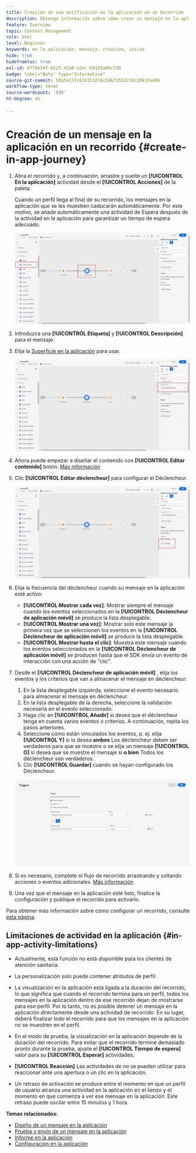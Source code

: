 ```yaml
---
title: Creación de una notificación en la aplicación en un Recorrido
description: Obtenga información sobre cómo crear un mensaje en la aplicación en Journey Optimizer
feature: Overview
topic: Content Management
role: User
level: Beginner
keywords: en la aplicación, mensaje, creación, inicio
hide: true
hidefromtoc: true
exl-id: b774e34f-8225-41a0-a2ec-b91d3a86cf2b
badge: label="Beta" type="Informative"
source-git-commit: 50afe137c618153278c596f1553216c20637e40b
workflow-type: tm+mt
source-wordcount: '535'
ht-degree: 4%

---
```


# Creación de un mensaje en la aplicación en un recorrido {#create-in-app-journey}

1. Abra el recorrido y, a continuación, arrastre y suelte un **[!UICONTROL En la aplicación]** actividad desde el **[!UICONTROL Acciones]** de la paleta.

   Cuando un perfil llega al final de su recorrido, los mensajes en la aplicación que se les muestren caducarán automáticamente. Por este motivo, se añade automáticamente una actividad de Espera después de la actividad en la aplicación para garantizar un tiempo de espera adecuado.

   ![](assets/in_app_journey_1.png)

1. Introduzca una **[!UICONTROL Etiqueta]** y **[!UICONTROL Descripción]** para el mensaje.

1. Elija la [Superficie en la aplicación](inapp-configuration.md) para usar.

   ![](assets/in_app_journey_2.png)

1. Ahora puede empezar a diseñar el contenido con **[!UICONTROL Editar contenido]** botón. [Más información](design-in-app.md)

1. Clic **[!UICONTROL Editar déclencheur]** para configurar el Déclencheur.

   ![](assets/in_app_journey_4.png)

1. Elija la frecuencia del déclencheur cuando su mensaje en la aplicación esté activo:

   * **[!UICONTROL Mostrar cada vez]**: Mostrar siempre el mensaje cuando los eventos seleccionados en la **[!UICONTROL Déclencheur de aplicación móvil]** se produce la lista desplegable.
   * **[!UICONTROL Mostrar una vez]**: Mostrar solo este mensaje la primera vez que se seleccionen los eventos en la **[!UICONTROL Déclencheur de aplicación móvil]** se produce la lista desplegable.
   * **[!UICONTROL Mostrar hasta el clic]**: Muestra este mensaje cuando los eventos seleccionados en la **[!UICONTROL Déclencheur de aplicación móvil]** se producen hasta que el SDK envía un evento de interacción con una acción de &quot;clic&quot;.

1. Desde el **[!UICONTROL Déclencheur de aplicación móvil]** , elija los eventos y los criterios que van a almacenar el mensaje en déclencheur:

   1. En la lista desplegable izquierda, seleccione el evento necesario para almacenar el mensaje en déclencheur.
   1. En la lista desplegable de la derecha, seleccione la validación necesaria en el evento seleccionado.
   1. Haga clic en **[!UICONTROL Añadir]** si desea que el déclencheur tenga en cuenta varios eventos o criterios. A continuación, repita los pasos anteriores.
   1. Seleccione cómo están vinculados los eventos, p. ej. elija **[!UICONTROL Y]** si lo desea **ambos** Los déclencheur deben ser verdaderos para que se muestre o se elija un mensaje **[!UICONTROL O]** si desea que se muestre el mensaje si **o bien** Todos los déclencheur son verdaderos.
   1. Clic **[!UICONTROL Guardar]** cuando se hayan configurado los Déclencheur.

   ![](assets/in_app_journey_3.png)

1. Si es necesario, complete el flujo de recorrido arrastrando y soltando acciones o eventos adicionales. [Más información](../building-journeys/about-journey-activities.md)

1. Una vez que el mensaje en la aplicación esté listo, finalice la configuración y publique el recorrido para activarlo.

Para obtener más información sobre cómo configurar un recorrido, consulte [esta página](../building-journeys/journey-gs.md).

## Limitaciones de actividad en la aplicación {#in-app-activity-limitations}

* Actualmente, esta función no está disponible para los clientes de atención sanitaria.

* La personalización solo puede contener atributos de perfil.

* La visualización en la aplicación está ligada a la duración del recorrido, lo que significa que cuando el recorrido termina para un perfil, todos los mensajes en la aplicación dentro de ese recorrido dejan de mostrarse para ese perfil.  Por lo tanto, no es posible detener un mensaje en la aplicación directamente desde una actividad de recorrido. En su lugar, deberá finalizar todo el recorrido para que los mensajes en la aplicación no se muestren en el perfil.

* En el modo de prueba, la visualización en la aplicación depende de la duración del recorrido. Para evitar que el recorrido termine demasiado pronto durante la prueba, ajuste el **[!UICONTROL Tiempo de espera]** valor para su **[!UICONTROL Esperar]** actividades.

* **[!UICONTROL Reacción]** Las actividades de no se pueden utilizar para reaccionar ante una apertura o un clic en la aplicación.

* Un retraso de activación se produce entre el momento en que un perfil de usuario alcanza una actividad en la aplicación en el lienzo y el momento en que comienza a ver ese mensaje en la aplicación. Este retraso puede oscilar entre 15 minutos y 1 hora.

**Temas relacionados:**

* [Diseño de un mensaje en la aplicación](design-in-app.md)
* [Prueba y envío de un mensaje en la aplicación](send-in-app.md)
* [Informe en la aplicación](../reports/campaign-global-report.md#inapp-report)
* [Configuración en la aplicación](inapp-configuration.md)
